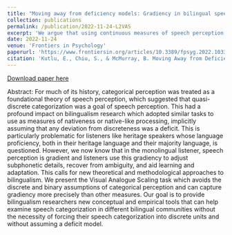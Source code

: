 ```yaml
---
title: "Moving away from deficiency models: Gradiency in bilingual speech categorization"
collection: publications
permalink: /publication/2022-11-24-L2VAS
excerpt: 'We argue that using continuous measures of speech perception in bilingualism research can capture .'
date: 2022-11-24
venue: 'Frontiers in Psychology'
paperurl: 'https://www.frontiersin.org/articles/10.3389/fpsyg.2022.1033825/full?&utm_source=Email[%E2%80%A6]ation&field=&journalName=Frontiers_in_Psychology&id=1033825'
citation: 'Kutlu, E., Chiu, S., & McMurray, B. Moving Away from Deficiency Models: Gradiency in Bilingual Speech Categorization. Frontiers in Psychology, 7428.'
---
```


[Download paper here](https://www.frontiersin.org/articles/10.3389/fpsyg.2022.1033825/full?&utm_source=Email[%E2%80%A6]ation&field=&journalName=Frontiers_in_Psychology&id=1033825)

Abstract: For much of its history, categorical perception was treated as a foundational theory of speech perception, which suggested that quasi-discrete categorization was a goal of speech perception. This had a profound impact on bilingualism research which adopted similar tasks to use as measures of nativeness or native-like processing, implicitly assuming that any deviation from discreteness was a deficit. This is particularly problematic for listeners like heritage speakers whose language proficiency, both in their heritage language and their majority language, is questioned. However, we now know that in the monolingual listener, speech perception is gradient and listeners use this gradiency to adjust subphonetic details, recover from ambiguity, and aid learning and adaptation. This calls for new theoretical and methodological approaches to bilingualism. We present the Visual Analogue Scaling task which avoids the discrete and binary assumptions of categorical perception and can capture gradiency more precisely than other measures. Our goal is to provide bilingualism researchers new conceptual and empirical tools that can help examine speech categorization in different bilingual communities without the necessity of forcing their speech categorization into discrete units and without assuming a deficit model.